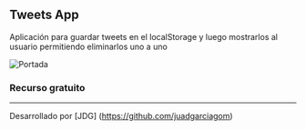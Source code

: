 ## Tweets App

Aplicación para guardar tweets en el localStorage y luego mostrarlos al usuario permitiendo eliminarlos uno a uno

![Portada](https://github.com/juadgarciagom/tweets-app/tree/master/assets/portada.PNG)

### Recurso gratuito
---
Desarrollado por [JDG] (https://github.com/juadgarciagom)